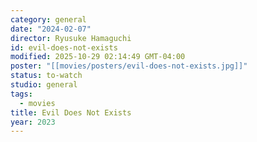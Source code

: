 ```yaml
---
category: general
date: "2024-02-07"
director: Ryusuke Hamaguchi
id: evil-does-not-exists
modified: 2025-10-29 02:14:49 GMT-04:00
poster: "[[movies/posters/evil-does-not-exists.jpg]]"
status: to-watch
studio: general
tags:
  - movies
title: Evil Does Not Exists
year: 2023
---
```

